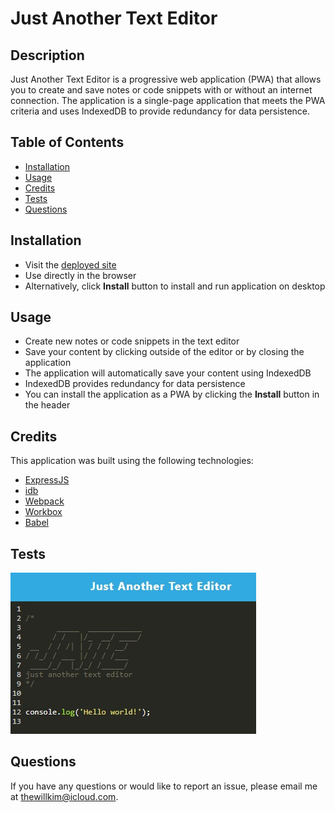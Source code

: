 # Just Another Text Editor

## Description

Just Another Text Editor is a progressive web application (PWA) that allows you to create and save notes or code snippets with or without an internet connection. The application is a single-page application that meets the PWA criteria and uses IndexedDB to provide redundancy for data persistence.

## Table of Contents

- [Installation](#installation)
- [Usage](#usage)
- [Credits](#credits)
- [Tests](#tests)
- [Questions](#questions)

## Installation

- Visit the [deployed site](https://infinite-cliffs-55483.herokuapp.com/)
- Use directly in the browser
- Alternatively, click **Install** button to install and run application on desktop

## Usage

- Create new notes or code snippets in the text editor
- Save your content by clicking outside of the editor or by closing the application
- The application will automatically save your content using IndexedDB
- IndexedDB provides redundancy for data persistence
- You can install the application as a PWA by clicking the **Install** button in the header

## Credits

This application was built using the following technologies:

- [ExpressJS](https://expressjs.com/)
- [idb](https://github.com/jakearchibald/idb)
- [Webpack](https://webpack.js.org/)
- [Workbox](https://developers.google.com/web/tools/workbox)
- [Babel](https://babeljs.io/)

## Tests

![Screenshot](/assets/screenshot.jpg)

## Questions

If you have any questions or would like to report an issue, please email me at [thewillkim@icloud.com](mailto:thewillkim@icloud.com).
